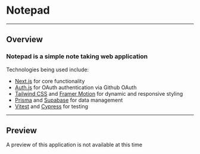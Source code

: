 # Notepad

___

## Overview

### Notepad is a simple note taking web application

Technologies being used include:

- [Next.js](nextjs.org/) for core functionality
- [Auth.js](authjs.dev/) for OAuth authentication via Github OAuth
- [Tailwind CSS](tailwindcss.com/) and [Framer Motion](https://www.framer.com/motion/) for dynamic and responsive styling
- [Prisma](https://www.prisma.io/) and [Supabase](https://supabase.com/) for data management
- [Vitest](https://vitest.dev/) and [Cypress](https://www.cypress.io/) for testing

___

## Preview

A preview of this application is not available at this time
